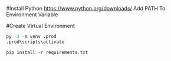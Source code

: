 #Install Python 
https://www.python.org/downloads/
Add PATH To Environment Variable

#Create Virtual Environment
```python
py -3 -m venv .prod
.prod\scripts\activate
```


```python
pip install -r requirements.txt
```

